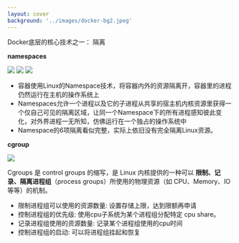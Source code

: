 ```yaml
---
layout: cover
background: '../images/docker-bg2.jpeg'
---
```


<gradient-text class="text-sm font-bold text-yellow">
  Docker底层的核心技术之一： 隔离
</gradient-text>

<div class="flex justify-around gap-20">
  <div class="text-sm w-120">

  **namespaces**

  <carousel arrow draggable class="w-100 h-53">
    <Image class="w-100 rounded" src="../images/docker 隔离机制.png" />
    <Image class="w-100 rounded" src="../images/docker进程隔离.svg" />
    <Image class="w-100 rounded" src="../images/docker 资源隔离.png" />
  </carousel>

  - 容器使用Linux的Namespace技术，将容器内外的资源隔离开，容器里的进程仍然运行在主机的操作系统上
  - Namespaces允许一个进程以及它的子进程从共享的宿主机内核资源里获得一个仅自己可见的隔离区域，让同一个Namespace下的所有进程感知彼此变化，对外界进程一无所知，仿佛运行在一个独占的操作系统中
  - Namespace的6项隔离看似完整，实际上依旧没有完全隔离Linux资源。 

  </div>

  <div>

  **cgroup**

  <Image class="w-80 bg-white py-5 px-5 rounded" src="../images/docker cgroup.png" />
  <p class="text-xs bg-white text-black py-1 px-1 rounded">
  Cgroups 是 control groups 的缩写，是 Linux 内核提供的一种可以 <b>限制、记录、隔离进程组</b>（process groups）所使用的物理资源（如 CPU、Memory、IO 等等）的机制。
  </p>

  <ul class="text-sm">
    <li>限制进程组可以使用的资源数量: 设置存储上限，达到限额再申请 </li>
    <li>控制进程组的优先级: 使用cpu子系统为某个进程组分配特定 cpu share。</li>
    <li>记录进程组使用的资源数量: 记录某个进程组使用的cpu时间</li>
    <li>控制进程组的启动: 可以将进程组挂起和恢复</li>
  </ul>


  </div>
  
</div>








